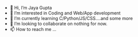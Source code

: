 - 👋 Hi, I’m Jaya Gupta
- 👀 I’m interested in Coding and Web/App development
- 🌱 I’m currently learning C/Python/JS/CSS....and some more
- 💞️ I’m looking to collaborate on nothing for now.
- 📫 How to reach me ...

<!---
Jazz27/Jazz27 is a ✨ special ✨ repository because its `README.md` (this file) appears on your GitHub profile.
You can click the Preview link to take a look at your changes.
--->

